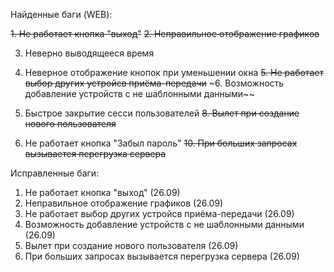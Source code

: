 Найденные баги (WEB):


~~1. Не работает кнопка "выход"~~
~~2. Неправильное отображение графиков~~




3. Неверно выводящееся время

4. Неверное отображение кнопок при уменьшении окна
~~5. Не работает выбор других устройсв приёма-передачи~~
~6. Возможность добавление устройств с не шаблонными данными~~
7. Быстрое закрытие сесси пользователей
~~8. Вылет при создание нового пользователя~~
9. Не работает кнопка "Забыл пароль" 
~~10. При больших запросах вызывается перегрузка сервера~~

Исправленные баги:
1. Не работает кнопка "выход" (26.09)
2. Неправильное отображение графиков (26.09)
3. Не работает выбор других устройсв приёма-передачи (26.09)
4. Возможность добавление устройств с не шаблонными данными (26.09)
5. Вылет при создание нового пользователя (26.09)
6. При больших запросах вызывается перегрузка сервера (26.09)
